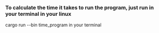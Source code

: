### To calculate the time it takes to run the program, just run in your terminal in your linux

cargo run --bin time_program in your terminal
